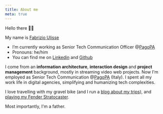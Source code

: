 ```yaml
---
title: About me
meta: true
---
```


Hello there 👋🏻

My name is [Fabrizio Ulisse](https://linkedin.com/in/fabrizioulisse)

- I’m currently working as Senior Tech Communication Officer @[PagoPA](https://pagopa.it)
- Pronouns: he/him
- You can find me on [Linkedin](https://linkedin.com/in/fabrizioulisse) and [Github](https://github.com/biccio)

I come from an **information architecture**, **interaction design** and **project management** background, mostly in streaming video web projects. Now I'm employed as Senior Tech Communication @[PagoPA](https://pagopa.it) (Italy). I spent all my work life in digital agencies, simplifying and humanizing tech complexities. 

I love travelling with my gravel bike (and I run a [blog about my trips](https://ciclogravelista.com)), and [playing my Fender Stratocaster](https://youtu.be/_505xUKLlAo). 

Most importantly, I'm a father.